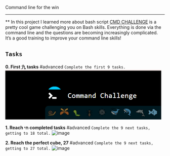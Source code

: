 Command line for the win
<hr>

** In this project I learned more about bash script 
[CMD CHALLENGE](https://alx-intranet.hbtn.io/rltoken/a83_NOBEtXgFr1Yqej0HYA) is a pretty cool game challenging you on Bash skills. Everything is done via the command line and the questions are becoming increasingly complicated. It’s a good training to improve your command line skills!

``Tasks``
-----------------

**0. First 九 tasks**
#advanced
``Complete the first 9 tasks.``
![image](0-first_9_tasks.png)

**1. Reach חי completed tasks**
#advanced
```Complete the 9 next tasks, getting to 18 total.```
![image](1-next_9_tasks.png)

**2. Reach the perfect cube, 27**
#advanced
```Complete the 9 next tasks, getting to 27 total.```
![image](2-next_9_tasks.png)